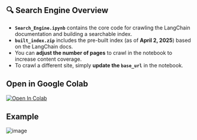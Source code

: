 ## 🔍 Search Engine Overview

- **`Search_Engine.ipynb`** contains the core code for crawling the LangChain documentation and building a searchable index.
- **`built_index.zip`** includes the pre-built index (as of **April 2, 2025**) based on the LangChain docs.
- You can **adjust the number of pages** to crawl in the notebook to increase content coverage.
- To crawl a different site, simply **update the `base_url`** in the notebook.

## Open in Google Colab
<a href="https://colab.research.google.com/github/balnarendrasapa/search-engine/blob/main/Search_Engine_1.ipynb" target="_parent"><img src="https://colab.research.google.com/assets/colab-badge.svg" alt="Open In Colab"/></a>

## Example
![image](https://github.com/user-attachments/assets/e2a0ac53-fc13-47a9-9d38-8f0082a58c39)

